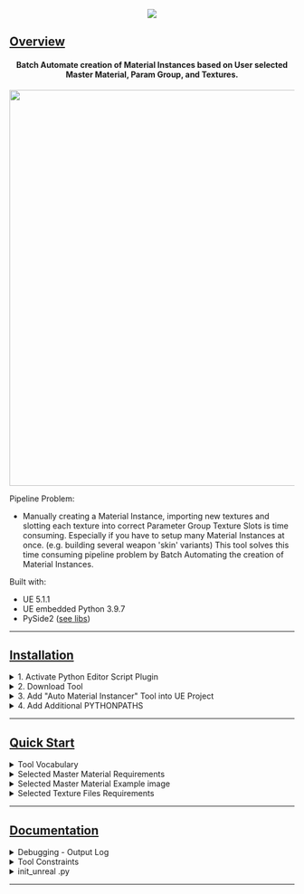 <p align="center">
<img src="https://github.com/BlakeXYZ/Unreal-Engine-Python-Projects/assets/37947050/5cc0c648-8982-4adc-93f1-49bd91ee1265">
</p>

## <ins>Overview</ins>



<h4 align="center">Batch Automate creation of Material Instances based on User selected Master Material, Param Group, and Textures.
</h4>

<p align="center">
   
<img src="https://github.com/BlakeXYZ/Unreal-Engine-Python-Projects/assets/37947050/12ffa665-6fbb-4e49-ac02-c8d8681af04a" width="700">
</p>


Pipeline Problem:

- Manually creating a Material Instance, importing new textures and slotting each texture into correct Parameter Group Texture Slots is time consuming. Especially if you have to setup many Material Instances at once. (e.g. building several weapon 'skin' variants) This tool solves this time consuming pipeline problem by Batch Automating the creation of Material Instances.


Built with:
- UE 5.1.1
- UE embedded Python 3.9.7
- PySide2 ([see libs](https://github.com/BlakeXYZ/Unreal-Engine-Python-Projects/tree/main/_auto_material_instancer/libs))

______
## <ins>Installation</ins>
<details>
<summary>1. Activate Python Editor Script Plugin</summary>
<br>
   
   - Edit > Plugins > Scripting
   - Prompted to RESTART UE, please do so
<p align="center">
<img src="https://github.com/BlakeXYZ/Unreal-Engine-Python-Projects/assets/37947050/facf1038-dcdf-443d-aa9d-2d5dc3fdbb8c" width="700">
</p>
</details>
<details>
<summary>2. Download Tool</summary>
<br>

   - Download '[Unreal-Engine-Python-Projects](https://github.com/BlakeXYZ/Unreal-Engine-Python-Projects/tree/main)' Repo
   - Extract _auto_material_instancer Folder 
<p align="center">
<img src="https://github.com/BlakeXYZ/Unreal-Engine-Python-Projects/assets/37947050/d58cfd07-b09b-479f-9301-f23240f209f2" width="700">
</p>
</details>
<details>
<summary>3. Add "Auto Material Instancer" Tool into UE Project</summary>
<br>
   
> ❗ Do not drag and drop Tool directly into UE Content Browser, use Explorer
   - Create new Folder inside /All/Content named Python
   - Right click Python Folder and 'Show in Explorer'
   - Move Tool into /Python File Explorer directory
   - 'Import' changes
   - 'Yes' import options 
<p align="center">
<img src="https://github.com/BlakeXYZ/Unreal-Engine-Python-Projects/assets/37947050/1bdbf43e-3cf7-4dce-9fb5-c573a338d6eb" width="400">
<br>
<br>
<img src="https://github.com/BlakeXYZ/Unreal-Engine-Python-Projects/assets/37947050/bcc4b0b9-fb8b-48e2-8b39-8833e569c3e6" width="700">
<br>
<br>
<img src="https://github.com/BlakeXYZ/Unreal-Engine-Python-Projects/assets/37947050/bd046b38-cfb1-4f61-bea9-352e43346638" width="400">
<br>
<br>
<img src="https://github.com/BlakeXYZ/Unreal-Engine-Python-Projects/assets/37947050/3e9a674d-3910-464f-a52a-1431f9cddce9" width="400">
</p>
</details>
<details>
<summary>4. Add Additional PYTHONPATHS</summary>
<br>
   
   - Edit > Project Settings > Python
   - Add '_auto_material_instancer' folder as Additional Path
   - Prompted to RESTART UE, please do so
<p align="center">
<img src="https://github.com/BlakeXYZ/Unreal-Engine-Python-Projects/assets/37947050/fb5a49d7-8d01-401b-b374-dde9c0c86146" width="700">
</p>

#### Upon Restart, your Main Menu should now contain a new Item which launches the _auto_material_instancer tool!

<p align="center">
<img src="https://github.com/BlakeXYZ/Unreal-Engine-Python-Projects/assets/37947050/c7d07bac-3a87-44b9-a9e1-884728bee34d" width="700">
</p>
</details>

____________

## <ins>Quick Start</ins>

<details>
<summary>Tool Vocabulary</summary>
<br>
   
- **_Master Material_** : User Material you wish to Instance
- **_Material Expression_** : Building blocks for creating Materials, colloquially known as 'Nodes'
- **_Parameter Group_** : User Material Expression Group you assign to Texture2D Expressions
- **_Suffix Pattern_** : User Naming Convention on Textures, anything after last '_' (underscore) is stored as the suffix. (ex. My_New_Texture_123abc, suffix = '_123abc')
  

> ❗ Assigning **_Parameter Groups_** and having **_Suffix Patterns_** are central to the tool.
<br>



</details>



<details>
<summary>Selected Master Material Requirements</summary>
<br>
   
1. Your custom 'Import Parameter Group' is assigned to Texture2D Material Expressions you wish to auto fill with imported Textures. 
   <br>
2. Param2D Material Expression Texture Base must follow your custom SUFFIX PATTERN / Naming convention.
   <br>
   <br>

<p align="center">
<img src="https://github.com/BlakeXYZ/Unreal-Engine-Python-Projects/assets/37947050/dbdd326b-1a0b-4897-9eec-1e00bcbe36cb" width="700">
</p>
<br>
</details>
<details>
<summary>Selected Master Material Example image</summary>
<br>
<p align="center">
<img src="https://github.com/BlakeXYZ/Unreal-Engine-Python-Projects/assets/37947050/026c831c-2ad2-4d52-8d0f-2c971f5a64ea" width="700">
</p>
</details>

<details>
<summary>Selected Texture Files Requirements</summary>
<br>
1. Texture File Names must contain a Suffix that matches one of the **_Suffix Patterns_** found in your Selected Master Material
2. It is not required to fill in all **_Suffix Patterns_** (ex: Patterns Found: '_BC' '_N', Selected Texture Files: 'Skin_A_BC' and no '_N' File will work)
<br>
<br>

   
> :information_source: The following selected Texture Files will create 3 Material Instances based on 'Texture Files Group' Name (Anything before Suffix) <br>
> ex: Material Instance : 'My_Material_Skin_01' that intakes '_BC' and '_N'

   <br>
   <br>
<p align="center">
<img src="https://github.com/BlakeXYZ/Unreal-Engine-Python-Projects/assets/37947050/abbbfd15-4c0a-4267-8ece-8158bce98c02" width="700">
</p>
<br>
</details>

______
## <ins>Documentation</ins>

<details>
<summary>Debugging - Output Log</summary>
<br>
   
- **Please check Unreal Engine’s Output Log if the Tool is not working as expected.**
- **The tool will throw ‘ValidationError’ and ‘Warning’ alerts with context-specific explanations.**

Log examples:
```
LogPython: Error: utils.AutoMI_01_Load_Mat.ValidationError: Please select Asset of <class "Material">
-- Currently Selected Asset "Material_INSTANCE" is of <class 'MaterialInstanceConstant'>
```
```
LogPython: Warning: SKIPPING - Selected Texture File: "noMatchingSuffix_ORM" DOES NOT MATCH ANY SUFFIX PATTERNS.
Full file path: C:/Users/blake/Pictures/Textures/noMatchingSuffix_ORM.jpg
```

</details>

<details>
<summary>Tool Constraints</summary>
<br>

```
#--- Accepted File Types
accepted_QFileDialog_fileTypes = ['*.bmp', '*.float', '*.jpeg', '*.jpg', '*.pcx', '*.png',
 '*.psd', '*.tga', '*.dds', '*.exr', '*.tif', '*.tiff']
```
```
#--- Imports Files into current directory
my_asset_import_data.destination_path = self.current_directory
```
```
#--- Removes M_ when building Material Instances
if single_selected_material_name.startswith('M_'):
   single_selected_material_name = single_selected_material_name[2:]
```
```
#--- Creates a Material Instance asset with a unique name based on the group name.
mi_asset = asset_tools.create_asset(f"MI_{single_selected_material_name}_{group}", parent_folder, None, material_factory)

#   ex: Master Material: 'My_Material' + Texture: 'Skin_01_BC' 
#       creates Material Instance named: 'MI_My_Material_Skin_01'
```



</details>


<details>
<summary>init_unreal .py</summary>
<br>
   
On Initialization we are running two important steps:
   
- **sys.path.append(libs_subdir)**
   - This sets up 3rd Party Python Library Dependencies (ex: PySide2, Unreal Stylesheet)
- **def build_menu()**
   - This builds an easy access Menu inside our LevelEditor.MainMenu, in which we can launch our Tool.
</details>

______


